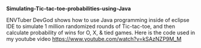 **Simulating-Tic-tac-toe-probabilities-using-Java**

ENVTuber DevGod shows how to use Java programming inside of eclipse IDE to simulate 1 million randomized rounds of Tic-tac-toe, and then calculate probability of wins for O, X, & tied games. Here is the code used in my youtube video https://www.youtube.com/watch?v=kSAzNZP9M_M
